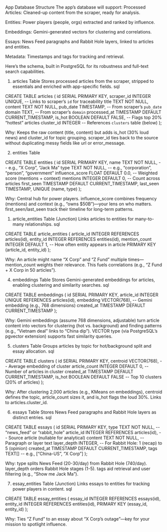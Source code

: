 App Database Structure
The app’s database will support:
Processed Articles: Cleaned-up content from the scraper, ready for analysis.

Entities: Power players (people, orgs) extracted and ranked by influence.

Embeddings: Gemini-generated vectors for clustering and correlations.

Essays: News Feed paragraphs and Rabbit Hole layers, linked to articles and entities.

Metadata: Timestamps and tags for tracking and retrieval.

Here’s the schema, built in PostgreSQL for its robustness and full-text search capabilities.

1. articles Table
   Stores processed articles from the scraper, stripped to essentials and enriched with app-specific fields.
   sql

CREATE TABLE articles (
id SERIAL PRIMARY KEY,
scraper_id INTEGER UNIQUE, -- Links to scraper’s `id` for traceability
title TEXT NOT NULL,
content TEXT NOT NULL,
pub_date TIMESTAMP, -- From scraper’s `pub_date`
domain TEXT, -- From scraper’s `domain`
processed_at TIMESTAMP DEFAULT CURRENT_TIMESTAMP,
is_hot BOOLEAN DEFAULT FALSE, -- Flags top 20% “hottest” articles
cluster_id INTEGER -- References `clusters` table (below)
);

Why: Keeps the raw content (title, content) but adds is_hot (30% loud news) and cluster_id for topic grouping. scraper_id ties back to the source without duplicating messy fields like url or error_message.

2. entities Table

CREATE TABLE entities (
id SERIAL PRIMARY KEY,
name TEXT NOT NULL, -- e.g., “X Corp”, “Jack Ma”
type TEXT NOT NULL, -- e.g., “corporation”, “person”, “government”
influence_score FLOAT DEFAULT 0.0, -- Weighted score (mentions + context)
mentions INTEGER DEFAULT 0, -- Count across articles
first_seen TIMESTAMP DEFAULT CURRENT_TIMESTAMP,
last_seen TIMESTAMP,
UNIQUE (name, type)
);

Why: Central hub for power players. influence_score combines frequency (mentions) and context (e.g., “owns $50B”)—your lens on who matters. first_seen/last_seen track their timeline for long-term patterns.

1. article_entities Table (Junction)
   Links articles to entities for many-to-many relationships.
   sql

CREATE TABLE article_entities (
article_id INTEGER REFERENCES articles(id),
entity_id INTEGER REFERENCES entities(id),
mention_count INTEGER DEFAULT 1, -- How often entity appears in article
PRIMARY KEY (article_id, entity_id)
);

Why: An article might name “X Corp” and “Z Fund” multiple times—mention_count weights their relevance. This fuels correlations (e.g., “Z Fund + X Corp in 50 articles”).

4. embeddings Table
   Stores Gemini-generated embeddings for articles, enabling clustering and similarity searches.
   sql

CREATE TABLE embeddings (
id SERIAL PRIMARY KEY,
article_id INTEGER UNIQUE REFERENCES articles(id),
embedding VECTOR(768), -- Gemini embedding (e.g., 768 dimensions)
created_at TIMESTAMP DEFAULT CURRENT_TIMESTAMP
);

Why: Gemini embeddings (assume 768 dimensions, adjustable) turn article content into vectors for clustering (hot vs. background) and finding patterns (e.g., “Vietnam deal” links to “China dip”). VECTOR type (via PostgreSQL’s pgvector extension) supports fast similarity queries.

5. clusters Table
   Groups articles by topic for hot/background split and essay allocation.
   sql

CREATE TABLE clusters (
id SERIAL PRIMARY KEY,
centroid VECTOR(768), -- Average embedding of cluster
article_count INTEGER DEFAULT 0, -- Number of articles in cluster
created_at TIMESTAMP DEFAULT CURRENT_TIMESTAMP,
is_hot BOOLEAN DEFAULT FALSE -- Top 10 clusters (20% of articles)
);

Why: After clustering 2,000 articles (e.g., KMeans on embeddings), centroid defines the topic, article_count sizes it, and is_hot flags the loud 30%. Links to articles.cluster_id.

6. essays Table
   Stores News Feed paragraphs and Rabbit Hole layers as distinct entries.
   sql

CREATE TABLE essays (
id SERIAL PRIMARY KEY,
type TEXT NOT NULL, -- “news_feed” or “rabbit_hole”
article_id INTEGER REFERENCES articles(id), -- Source article (nullable for analytical)
content TEXT NOT NULL, -- Paragraph or layer text
layer_depth INTEGER, -- For Rabbit Hole: 1 (recap) to 5 (opinion)
created_at TIMESTAMP DEFAULT CURRENT_TIMESTAMP,
tags TEXT[] -- e.g., [“China-US”, “X Corp”]
);

Why: type splits News Feed (20-30/day) from Rabbit Hole (740/day). layer_depth orders Rabbit Hole stages (1-5). tags aid retrieval and user filtering (e.g., “Show me Jack Ma”).

7. essay_entities Table (Junction)
   Links essays to entities for tracking power players in content.
   sql

CREATE TABLE essay_entities (
essay_id INTEGER REFERENCES essays(id),
entity_id INTEGER REFERENCES entities(id),
PRIMARY KEY (essay_id, entity_id)
);

Why: Ties “Z Fund” to an essay about “X Corp’s outage”—key for your mission to spotlight influence.

